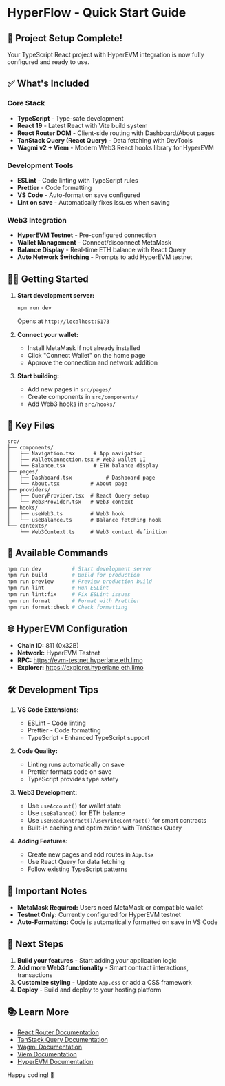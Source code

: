 # HyperFlow - Quick Start Guide

## 🚀 Project Setup Complete!

Your TypeScript React project with HyperEVM integration is now fully configured and ready to use.

## ✅ What's Included

### Core Stack

- **TypeScript** - Type-safe development
- **React 19** - Latest React with Vite build system
- **React Router DOM** - Client-side routing with Dashboard/About pages
- **TanStack Query (React Query)** - Data fetching with DevTools
- **Wagmi v2 + Viem** - Modern Web3 React hooks library for HyperEVM

### Development Tools

- **ESLint** - Code linting with TypeScript rules
- **Prettier** - Code formatting
- **VS Code** - Auto-format on save configured
- **Lint on save** - Automatically fixes issues when saving

### Web3 Integration

- **HyperEVM Testnet** - Pre-configured connection
- **Wallet Management** - Connect/disconnect MetaMask
- **Balance Display** - Real-time ETH balance with React Query
- **Auto Network Switching** - Prompts to add HyperEVM testnet

## 🏃‍♂️ Getting Started

1. **Start development server:**

   ```bash
   npm run dev
   ```

   Opens at `http://localhost:5173`

2. **Connect your wallet:**
   - Install MetaMask if not already installed
   - Click "Connect Wallet" on the home page
   - Approve the connection and network addition

3. **Start building:**
   - Add new pages in `src/pages/`
   - Create components in `src/components/`
   - Add Web3 hooks in `src/hooks/`

## 📁 Key Files

```
src/
├── components/
│   ├── Navigation.tsx      # App navigation
│   ├── WalletConnection.tsx # Web3 wallet UI
│   └── Balance.tsx         # ETH balance display
├── pages/
│   ├── Dashboard.tsx           # Dashboard page
│   └── About.tsx          # About page
├── providers/
│   ├── QueryProvider.tsx  # React Query setup
│   └── Web3Provider.tsx   # Web3 context
├── hooks/
│   ├── useWeb3.ts         # Web3 hook
│   └── useBalance.ts      # Balance fetching hook
└── contexts/
    └── Web3Context.ts     # Web3 context definition
```

## 🔧 Available Commands

```bash
npm run dev          # Start development server
npm run build        # Build for production
npm run preview      # Preview production build
npm run lint         # Run ESLint
npm run lint:fix     # Fix ESLint issues
npm run format       # Format with Prettier
npm run format:check # Check formatting
```

## 🌐 HyperEVM Configuration

- **Chain ID:** 811 (0x32B)
- **Network:** HyperEVM Testnet
- **RPC:** https://evm-testnet.hyperlane.eth.limo
- **Explorer:** https://explorer.hyperlane.eth.limo

## 🛠️ Development Tips

1. **VS Code Extensions:**
   - ESLint - Code linting
   - Prettier - Code formatting
   - TypeScript - Enhanced TypeScript support

2. **Code Quality:**
   - Linting runs automatically on save
   - Prettier formats code on save
   - TypeScript provides type safety

3. **Web3 Development:**
   - Use `useAccount()` for wallet state
   - Use `useBalance()` for ETH balance
   - Use `useReadContract()`/`useWriteContract()` for smart contracts
   - Built-in caching and optimization with TanStack Query

4. **Adding Features:**
   - Create new pages and add routes in `App.tsx`
   - Use React Query for data fetching
   - Follow existing TypeScript patterns

## 🚨 Important Notes

- **MetaMask Required:** Users need MetaMask or compatible wallet
- **Testnet Only:** Currently configured for HyperEVM testnet
- **Auto-Formatting:** Code is automatically formatted on save in VS Code

## 🎯 Next Steps

1. **Build your features** - Start adding your application logic
2. **Add more Web3 functionality** - Smart contract interactions, transactions
3. **Customize styling** - Update `App.css` or add a CSS framework
4. **Deploy** - Build and deploy to your hosting platform

## 📚 Learn More

- [React Router Documentation](https://reactrouter.com/)
- [TanStack Query Documentation](https://tanstack.com/query/)
- [Wagmi Documentation](https://wagmi.sh/)
- [Viem Documentation](https://viem.sh/)
- [HyperEVM Documentation](https://hyperlane.xyz/)

Happy coding! 🎉
